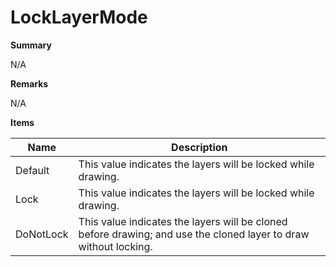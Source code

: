 # LockLayerMode

**Summary**

N/A

**Remarks**

N/A

**Items**

|Name|Description|
|---|---|
|Default|This value indicates the layers will be locked while drawing.|
|Lock|This value indicates the layers will be locked while drawing.|
|DoNotLock|This value indicates the layers will be cloned before drawing; and use the cloned layer to draw without locking.|

